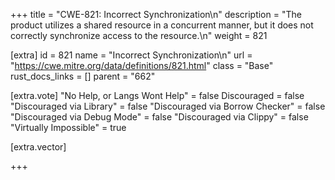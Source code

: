+++
title = "CWE-821: Incorrect Synchronization\n"
description = "The product utilizes a shared resource in a concurrent manner, but it does not correctly synchronize access to the resource.\n"
weight = 821

[extra]
id = 821
name = "Incorrect Synchronization\n"
url = "https://cwe.mitre.org/data/definitions/821.html"
class = "Base"
rust_docs_links = []
parent = "662"

[extra.vote]
"No Help, or Langs Wont Help" = false
Discouraged = false
"Discouraged via Library" = false
"Discouraged via Borrow Checker" = false
"Discouraged via Debug Mode" = false
"Discouraged via Clippy" = false
"Virtually Impossible" = true

[extra.vector]

+++